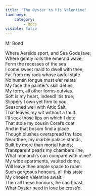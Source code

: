 ```yaml
---
title: 'The Oyster to His Valentine'
taxonomy:
    category:
        - docs
visible: false
---
```


<div class="author">Mr Bond</div>

Where Aereids sport, and Sea Gods lave;  
Where gently rolls the emerald wave;  
Form the recesses of the sea  
I come sweet maid to dwell with thee,  
Far from my rock whose awful state  
No human tongue must e’er relate  
My face the painter’s skill defies,  
My form, all other forms outvies.  
Soft is my heart, indeed! ’tis true;  
Slippery I own yet firm to you.  
Seasoned well with Attic Salt,  
That leaves my wit without a fault.  
I’ll seek those lips on which I dote  
That stole my cousin Coral’s coat  
And in that bosom find a place  
Though blushes overspread thy face  
 Near thee, my marble palace stands,  
Built by more than mortal hands;  
Transparent pearls my chambers line,  
What monarch’s can compare with mine?  
My wide apartments, vaulted dome,  
Will leave thee ample space to roam:  
Such gorgeous honours, all this state  
My chosen Valentine await.  
Then all these honours, he can boast,  
What Oyster need in love be cross’d.